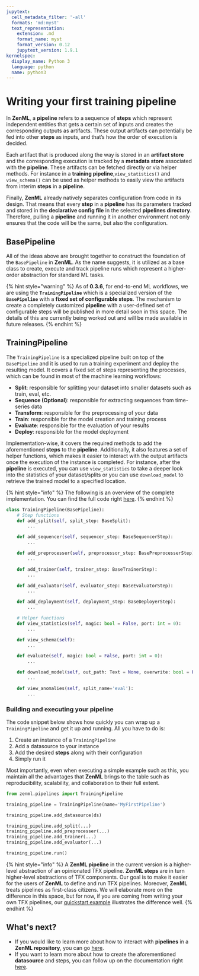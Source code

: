 ```yaml
---
jupytext:
  cell_metadata_filter: '-all'
  formats: 'md:myst'
  text_representation:
    extension: .md
    format_name: myst
    format_version: 0.12
    jupytext_version: 1.9.1
kernelspec:
  display_name: Python 3
  language: python
  name: python3
---
```


# Writing your first training pipeline

In **ZenML**, a **pipeline** refers to a sequence of **steps** which represent independent entities that gets a certain set of inputs and creates the corresponding outputs as artifacts. These output artifacts can potentially be fed into other **steps** as inputs, and that’s how the order of execution is decided.

Each artifact that is produced along the way is stored in an **artifact store** and the corresponding execution is tracked by a **metadata store** associated with the **pipeline**. These artifacts can be fetched directly or via helper methods. For instance in a **training pipeline**,`view_statistics()` and `view_schema()` can be used as helper methods to easily view the artifacts from interim **steps** in a **pipeline**.

Finally, **ZenML** already natively separates configuration from code in its design. That means that every **step** in a **pipeline** has its parameters tracked and stored in the **declarative config file** in the selected **pipelines directory**. Therefore, pulling a **pipeline** and running it in another environment not only ensures that the code will be the same, but also the configuration.

## BasePipeline

All of the ideas above are brought together to construct the foundation of the `BasePipeline` in **ZenML**. As the name suggests, it is utilized as a base class to create, execute and track pipeline runs which represent a higher-order abstraction for standard ML tasks.

{% hint style="warning" %}
As of **0.3.6**, for end-to-end ML workflows, we are using the **`TrainingPipeline`** which is a specialized version of the **`BasePipeline`** with a **fixed set of configurable steps**. The mechanism to create a completely customized **pipeline** with a user-defined set of configurable steps will be published in more detail soon in this space. The details of this are currently being worked out and will be made available in future releases.
{% endhint %}

## TrainingPipeline

The `TrainingPipeline` is a specialized pipeline built on top of the `BasePipeline` and it is used to run a training experiment and deploy the resulting model. It covers a fixed set of steps representing the processes, which can be found in most of the machine learning workflows:

* **Split**: responsible for splitting your dataset into smaller datasets such as train, eval, etc.
* **Sequence \(Optional\)**: responsible for extracting sequences from time-series data
* **Transform**: responsible for the preprocessing of your data
* **Train**: responsible for the model creation and training process
* **Evaluate**: responsible for the evaluation of your results
* **Deploy**: responsible for the model deployment

Implementation-wise, it covers the required methods to add the aforementioned **steps** to the **pipeline**. Additionally, it also features a set of helper functions, which makes it easier to interact with the output artifacts once the execution of the instance is completed. For instance, after the **pipeline** is executed, you can use `view_statistics` to take a deeper look into the statistics of your dataset/splits or you can use `download_model` to retrieve the trained model to a specified location.

{% hint style="info" %}
The following is an overview of the complete implementation. You can find the full code right [here](https://github.com/zenml-io/zenml/blob/main/zenml/pipelines/base_pipeline.py).
{% endhint %}

```python
class TrainingPipeline(BasePipeline):
    # Step functions
    def add_split(self, split_step: BaseSplit):
        ...

    def add_sequencer(self, sequencer_step: BaseSequencerStep):
        ...

    def add_preprocesser(self, preprocessor_step: BasePreprocesserStep):
        ...

    def add_trainer(self, trainer_step: BaseTrainerStep):
        ...

    def add_evaluator(self, evaluator_step: BaseEvaluatorStep):
        ...

    def add_deployment(self, deployment_step: BaseDeployerStep):
        ...

    # Helper functions
    def view_statistics(self, magic: bool = False, port: int = 0):
        ...

    def view_schema(self):
        ...

    def evaluate(self, magic: bool = False, port: int = 0):
        ...

    def download_model(self, out_path: Text = None, overwrite: bool = False):
        ...

    def view_anomalies(self, split_name='eval'):
        ...
```

### Building and executing your pipeline

The code snippet below shows how quickly you can wrap up a `TrainingPipeline` and get it up and running. All you have to do is:

1. Create an instance of a `TrainingPipeline`
2. Add a datasource to your instance
3. Add the desired **steps** along with their configuration
4. Simply run it

Most importantly, even when executing a simple example such as this, you maintain all the advantages that **ZenML** brings to the table such as reproducibility, scalability, and collaboration to their full extent.

```python
from zenml.pipelines import TrainingPipeline

training_pipeline = TrainingPipeline(name='MyFirstPipeline')

training_pipeline.add_datasource(ds)

training_pipeline.add_split(...)
training_pipeline.add_preprocesser(...)
training_pipeline.add_trainer(...)
training_pipeline.add_evaluator(...)

training_pipeline.run()
```

{% hint style="info" %}
A **ZenML pipeline** in the current version is a higher-level abstraction of an opinionated TFX pipeline. **ZenML steps** are in turn higher-level abstractions of TFX components. Our goal is to make it easier for the users of **ZenML** to define and run TFX pipelines. Moreover, **ZenML** treats pipelines as first-class citizens. We will elaborate more on the difference in this space, but for now, if you are coming from writing your own TFX pipelines, our [quickstart example](https://github.com/zenml-io/zenml/tree/main/examples/quickstart) illustrates the difference well.
{% endhint %}

## What's next?

* If you would like to learn more about how to interact with **pipelines** in a **ZenML repository**, you can go [here](../advanced-guide/inspecting-all-pipelines.md).
* If you want to learn more about how to create the aforementioned **datasource** and steps, you can follow up on the documentation right [here](datasource.md).

